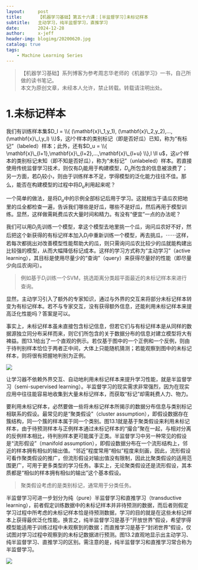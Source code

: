 ```yaml
---
layout:     post
title:      【机器学习基础】第五十六课：[半监督学习]未标记样本
subtitle:   主动学习，纯半监督学习，直推学习
date:       2024-12-28
author:     x-jeff
header-img: blogimg/20200620.jpg
catalog: true
tags:
    - Machine Learning Series
---
```

>【机器学习基础】系列博客为参考周志华老师的《机器学习》一书，自己所做的读书笔记。  
>本文为原创文章，未经本人允许，禁止转载。转载请注明出处。

# 1.未标记样本

我们有训练样本集$D_l = \\{ (\mathbf{x}\_1,y_1), (\mathbf{x}\_2,y_2),...,(\mathbf{x}\_l,y_l) \\}$，这$l$个样本的类别标记（即是否好瓜）已知，称为“有标记”（labeled）样本；此外，还有$D_u = \\{ \mathbf{x}\_{l+1},\mathbf{x}\_{l+2},...,\mathbf{x}\_{l+u} \\},l \ll u$，这$u$个样本的类别标记未知（即不知是否好瓜），称为“未标记”（unlabeled）样本。若直接使用传统监督学习技术，则仅有$D_l$能用于构建模型，$D_u$所包含的信息被浪费了；另一方面，若$D_l$较小，则由于训练样本不足，学得模型的泛化能力往往不佳。那么，能否在构建模型的过程中将$D_u$利用起来呢？

一个简单的做法，是将$D_u$中的示例全部标记后用于学习。这就相当于请瓜农把地里的瓜全都检查一遍，告诉我们哪些是好瓜，哪些不是好瓜，然后再用于模型训练。显然，这样做需耗费瓜农大量时间和精力。有没有“便宜”一点的办法呢？

我们可以用$D_l$先训练一个模型，拿这个模型去地里挑一个瓜，询问瓜农好不好，然后把这个新获得的有标记样本加入$D_l$中重新训练一个模型，再去挑瓜，$\cdots \cdots$这样，若每次都挑出对改善模型性能帮助大的瓜，则只需询问瓜农比较少的瓜就能构建出比较强的模型，从而大幅降低标记成本。这样的学习方式称为“主动学习”（active learning），其目标是使用尽量少的“查询”（query）来获得尽量好的性能（即尽量少向瓜农询问）。

>例如基于$D_l$训练一个SVM，挑选距离分类超平面最近的未标记样本来进行查询。

显然，主动学习引入了额外的专家知识，通过与外界的交互来将部分未标记样本转变为有标记样本。若不与专家交互，没有获得额外信息，还能利用未标记样本来提高泛化性能吗？答案是可以。

事实上，未标记样本虽未直接包含标记信息，但若它们与有标记样本是从同样的数据源独立同分布采样而来，则它们所包含的关于数据分布的信息对建立模型将大有裨益。图13.1给出了一个直观的例示。若仅基于图中的一个正例和一个反例，则由于待判别样本恰位于两者正中间，大体上只能随机猜测；若能观察到图中的未标记样本，则将很有把握地判别为正例。

![](https://xjeffblogimg.oss-cn-beijing.aliyuncs.com/BLOGIMG/BlogImage/MachineLearningSeries/Lesson56/56x1.png)

让学习器不依赖外界交互、自动地利用未标记样本来提升学习性能，就是半监督学习（semi-supervised learning）。半监督学习的现实需求非常强烈，因为在现实应用中往往能容易地收集到大量未标记样本，而获取“标记”却需耗费人力、物力。

要利用未标记样本，必然要做一些将未标记样本所揭示的数据分布信息与类别标记相联系的假设。最常见的是“聚类假设”（cluster assumption），即假设数据存在簇结构，同一个簇的样本属于同一个类别。图13.1就是基于聚类假设来利用未标记样本，由于待预测样本与正例样本通过未标记样本的“撮合”聚在一起，与相对分离的反例样本相比，待判别样本更可能属于正类。半监督学习中另一种常见的假设是“流形假设”（manifold assumption），即假设数据分布在一个流形结构上，邻近的样本拥有相似的输出值。“邻近”程度常用“相似”程度来刻画，因此，流形假设可看作聚类假设的推广，但流形假设对输出值没有限制，因此比聚类假设的适用范围更广，可用于更多类型的学习任务。事实上，无论聚类假设还是流形假设，其本质都是“相似的样本拥有相似的输出”这个基本假设。

>聚类假设考虑的是类别标记，通常用于分类任务。

半监督学习可进一步划分为纯（pure）半监督学习和直推学习（transductive learning），前者假定训练数据中的未标记样本并非待预测的数据，而后者则假定学习过程中所考虑的未标记样本恰是待预测数据，学习的目的就是在这些未标记样本上获得最优泛化性能。换言之，纯半监督学习是基于“开放世界”假设，希望学得模型能适用于训练过程中未观察到的数据；而直推学习是基于“封闭世界”假设，仅试图对学习过程中观察到的未标记数据进行预测。图13.2直观地显示出主动学习、纯半监督学习、直推学习的区别。需注意的是，纯半监督学习和直推学习常合称为半监督学习。

![](https://xjeffblogimg.oss-cn-beijing.aliyuncs.com/BLOGIMG/BlogImage/MachineLearningSeries/Lesson56/56x2.png)